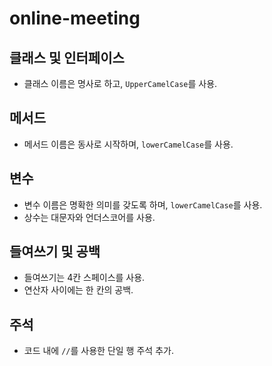 # online-meeting

## 클래스 및 인터페이스
- 클래스 이름은 명사로 하고, `UpperCamelCase`를 사용.

## 메서드
- 메서드 이름은 동사로 시작하며, `lowerCamelCase`를 사용.

## 변수
- 변수 이름은 명확한 의미를 갖도록 하며, `lowerCamelCase`를 사용.
- 상수는 대문자와 언더스코어를 사용.

## 들여쓰기 및 공백
- 들여쓰기는 4칸 스페이스를 사용.
- 연산자 사이에는 한 칸의 공백.

## 주석
- 코드 내에 `//`를 사용한 단일 행 주석 추가.
